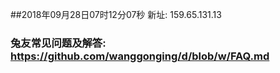 ##2018年09月28日07时12分07秒 新址: 159.65.131.13
### 兔友常见问题及解答: https://github.com/wanggonging/d/blob/w/FAQ.md
